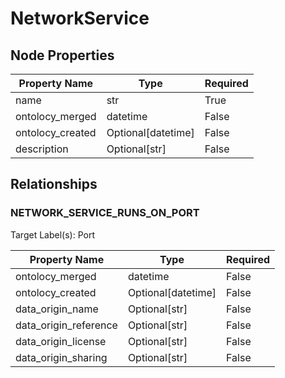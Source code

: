 # NetworkService

## Node Properties

| Property Name | Type | Required |
| ------------- | ---- | -------- |
| name | str | True |
| ontolocy_merged | datetime | False |
| ontolocy_created | Optional[datetime] | False |
| description | Optional[str] | False |

## Relationships

### NETWORK_SERVICE_RUNS_ON_PORT

Target Label(s): Port

| Property Name | Type | Required |
| ------------- | ---- | -------- |
| ontolocy_merged | datetime | False |
| ontolocy_created | Optional[datetime] | False |
| data_origin_name | Optional[str] | False |
| data_origin_reference | Optional[str] | False |
| data_origin_license | Optional[str] | False |
| data_origin_sharing | Optional[str] | False |